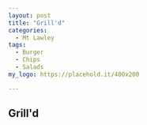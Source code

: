 ```yaml
---
layout: post
title: "Grill'd"
categories:
  - Mt Lawley
tags:
  - Burger
  - Chips
  - Salads
my_logo: https://placehold.it/400x200

---
```


## Grill'd
